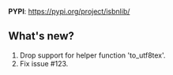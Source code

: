 **PYPI**: https://pypi.org/project/isbnlib/

## What's new?

1. Drop support for helper function 'to_utf8tex'.
2. Fix issue #123.
